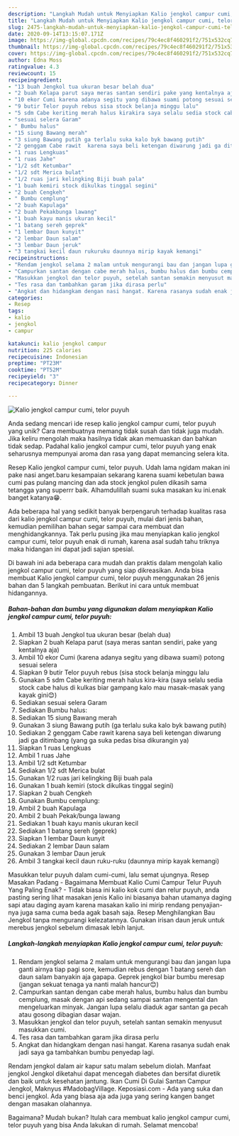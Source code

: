 ```yaml
---
description: "Langkah Mudah untuk Menyiapkan Kalio jengkol campur cumi, telor puyuh, Bisa Manjain Lidah"
title: "Langkah Mudah untuk Menyiapkan Kalio jengkol campur cumi, telor puyuh, Bisa Manjain Lidah"
slug: 2475-langkah-mudah-untuk-menyiapkan-kalio-jengkol-campur-cumi-telor-puyuh-bisa-manjain-lidah
date: 2020-09-14T13:15:07.171Z
image: https://img-global.cpcdn.com/recipes/79c4ec8f460291f2/751x532cq70/kalio-jengkol-campur-cumi-telor-puyuh-foto-resep-utama.jpg
thumbnail: https://img-global.cpcdn.com/recipes/79c4ec8f460291f2/751x532cq70/kalio-jengkol-campur-cumi-telor-puyuh-foto-resep-utama.jpg
cover: https://img-global.cpcdn.com/recipes/79c4ec8f460291f2/751x532cq70/kalio-jengkol-campur-cumi-telor-puyuh-foto-resep-utama.jpg
author: Edna Moss
ratingvalue: 4.3
reviewcount: 15
recipeingredient:
- "13 buah Jengkol tua ukuran besar belah dua"
- "2 buah Kelapa parut saya meras santan sendiri pake yang kentalnya aja"
- "10 ekor Cumi karena adanya segitu yang dibawa suami potong sesuai selera"
- "9 butir Telor puyuh rebus sisa stock belanja minggu lalu"
- "5 sdm Cabe keriting merah halus kirakira saya selalu sedia stock cabe halus di kulkas biar gampang kalo mau masakmasak yang kayak gini"
- "sesuai selera Garam"
- " Bumbu halus"
- "15 siung Bawang merah"
- "3 siung Bawang putih ga terlalu suka kalo byk bawang putih"
- "2 genggam Cabe rawit  karena saya beli ketengan diwarung jadi ga ditimbang yang ga suka pedas bisa dikurangin ya"
- "1 ruas Lengkuas"
- "1 ruas Jahe"
- "1/2 sdt Ketumbar"
- "1/2 sdt Merica bulat"
- "1/2 ruas jari kelingking Biji buah pala"
- "1 buah kemiri stock dikulkas tinggal segini"
- "2 buah Cengkeh"
- " Bumbu cemplung"
- "2 buah Kapulaga"
- "2 buah Pekakbunga lawang"
- "1 buah kayu manis ukuran kecil"
- "1 batang sereh geprek"
- "1 lembar Daun kunyit"
- "2 lembar Daun salam"
- "3 lembar Daun jeruk"
- "3 tangkai kecil daun rukuruku daunnya mirip kayak kemangi"
recipeinstructions:
- "Rendam jengkol selama 2 malam untuk mengurangi bau dan jangan lupa ganti airnya tiap pagi sore, kemudian rebus dengan 1 batang sereh dan daun salam banyakin aja gapapa. Geprek jengkol biar bumbu meresap (jangan sekuat tenaga ya nanti malah hancur😊)"
- "Campurkan santan dengan cabe merah halus, bumbu halus dan bumbu cemplung, masak dengan api sedang sampai santan mengental dan mengeluarkan minyak. Jangan lupa selalu diaduk agar santan ga pecah atau gosong dibagian dasar wajan."
- "Masukkan jengkol dan telor puyuh, setelah santan semakin menyusut masukkan cumi."
- "Tes rasa dan tambahkan garam jika dirasa perlu"
- "Angkat dan hidangkam dengan nasi hangat. Karena rasanya sudah enak jadi saya ga tambahkan bumbu penyedap lagi."
categories:
- Resep
tags:
- kalio
- jengkol
- campur

katakunci: kalio jengkol campur 
nutrition: 225 calories
recipecuisine: Indonesian
preptime: "PT23M"
cooktime: "PT52M"
recipeyield: "3"
recipecategory: Dinner

---
```



![Kalio jengkol campur cumi, telor puyuh](https://img-global.cpcdn.com/recipes/79c4ec8f460291f2/751x532cq70/kalio-jengkol-campur-cumi-telor-puyuh-foto-resep-utama.jpg)

Anda sedang mencari ide resep kalio jengkol campur cumi, telor puyuh yang unik? Cara membuatnya memang tidak susah dan tidak juga mudah. Jika keliru mengolah maka hasilnya tidak akan memuaskan dan bahkan tidak sedap. Padahal kalio jengkol campur cumi, telor puyuh yang enak seharusnya mempunyai aroma dan rasa yang dapat memancing selera kita.

Resep Kalio jengkol campur cumi, telor puyuh. Udah lama ngidam makan ini pake nasi anget.baru kesampaian sekarang karena suami kebetulan bawa cumi pas pulang mancing dan ada stock jengkol pulen dikasih sama tetangga yang superrr baik. Alhamdulillah suami suka masakan ku ini.enak banget katanya😁.

Ada beberapa hal yang sedikit banyak berpengaruh terhadap kualitas rasa dari kalio jengkol campur cumi, telor puyuh, mulai dari jenis bahan, kemudian pemilihan bahan segar sampai cara membuat dan menghidangkannya. Tak perlu pusing jika mau menyiapkan kalio jengkol campur cumi, telor puyuh enak di rumah, karena asal sudah tahu triknya maka hidangan ini dapat jadi sajian spesial.


Di bawah ini ada beberapa cara mudah dan praktis dalam mengolah kalio jengkol campur cumi, telor puyuh yang siap dikreasikan. Anda bisa membuat Kalio jengkol campur cumi, telor puyuh menggunakan 26 jenis bahan dan 5 langkah pembuatan. Berikut ini cara untuk membuat hidangannya.

<!--inarticleads1-->

##### Bahan-bahan dan bumbu yang digunakan dalam menyiapkan Kalio jengkol campur cumi, telor puyuh:

1. Ambil 13 buah Jengkol tua ukuran besar (belah dua)
1. Siapkan 2 buah Kelapa parut (saya meras santan sendiri, pake yang kentalnya aja)
1. Ambil 10 ekor Cumi (karena adanya segitu yang dibawa suami) potong sesuai selera
1. Siapkan 9 butir Telor puyuh rebus (sisa stock belanja minggu lalu
1. Gunakan 5 sdm Cabe keriting merah halus kira-kira (saya selalu sedia stock cabe halus di kulkas biar gampang kalo mau masak-masak yang kayak gini😊)
1. Sediakan sesuai selera Garam
1. Sediakan  Bumbu halus:
1. Sediakan 15 siung Bawang merah
1. Gunakan 3 siung Bawang putih (ga terlalu suka kalo byk bawang putih)
1. Sediakan 2 genggam Cabe rawit  karena saya beli ketengan diwarung jadi ga ditimbang (yang ga suka pedas bisa dikurangin ya)
1. Siapkan 1 ruas Lengkuas
1. Ambil 1 ruas Jahe
1. Ambil 1/2 sdt Ketumbar
1. Sediakan 1/2 sdt Merica bulat
1. Gunakan 1/2 ruas jari kelingking Biji buah pala
1. Gunakan 1 buah kemiri (stock dikulkas tinggal segini)
1. Siapkan 2 buah Cengkeh
1. Gunakan  Bumbu cemplung:
1. Ambil 2 buah Kapulaga
1. Ambil 2 buah Pekak/bunga lawang
1. Sediakan 1 buah kayu manis ukuran kecil
1. Sediakan 1 batang sereh (geprek)
1. Siapkan 1 lembar Daun kunyit
1. Sediakan 2 lembar Daun salam
1. Gunakan 3 lembar Daun jeruk
1. Ambil 3 tangkai kecil daun ruku-ruku (daunnya mirip kayak kemangi)


Masukkan telur puyuh dalam cumi-cumi, lalu semat ujungnya. Resep Masakan Padang - Bagaimana Membuat Kalio Cumi Campur Telur Puyuh Yang Paling Enak? - Tidak biasa ini kalio kok cumi dan relur puyuh, anda pasting sering lihat masakan jenis Kalio ini biasanya bahan utamanya daging sapi atau daging ayam karena masakan kalio ini mirip rendang penyajian-nya juga sama cuma beda agak basah saja. Resep Menghilangkan Bau Jengkol tanpa mengurangi kelezatannya. Gunakan irisan daun jeruk untuk merebus jengkol sebelum dimasak lebih lanjut. 

<!--inarticleads2-->

##### Langkah-langkah menyiapkan Kalio jengkol campur cumi, telor puyuh:

1. Rendam jengkol selama 2 malam untuk mengurangi bau dan jangan lupa ganti airnya tiap pagi sore, kemudian rebus dengan 1 batang sereh dan daun salam banyakin aja gapapa. Geprek jengkol biar bumbu meresap (jangan sekuat tenaga ya nanti malah hancur😊)
1. Campurkan santan dengan cabe merah halus, bumbu halus dan bumbu cemplung, masak dengan api sedang sampai santan mengental dan mengeluarkan minyak. Jangan lupa selalu diaduk agar santan ga pecah atau gosong dibagian dasar wajan.
1. Masukkan jengkol dan telor puyuh, setelah santan semakin menyusut masukkan cumi.
1. Tes rasa dan tambahkan garam jika dirasa perlu
1. Angkat dan hidangkam dengan nasi hangat. Karena rasanya sudah enak jadi saya ga tambahkan bumbu penyedap lagi.


Rendam jengkol dalam air kapur satu malam sebelum diolah. Manfaat jengkol Jengkol diketahui dapat mencegah diabetes dan bersifat diuretik dan baik untuk kesehatan jantung. Ikan Cumi Di Gulai Santan Campur Jengkol, Maknyus #MadobagVillage. Keposiasi.com - Ada yang suka dan benci jengkol. Ada yang biasa aja ada juga yang sering kangen banget dengan masakan olahannya. 

Bagaimana? Mudah bukan? Itulah cara membuat kalio jengkol campur cumi, telor puyuh yang bisa Anda lakukan di rumah. Selamat mencoba!
